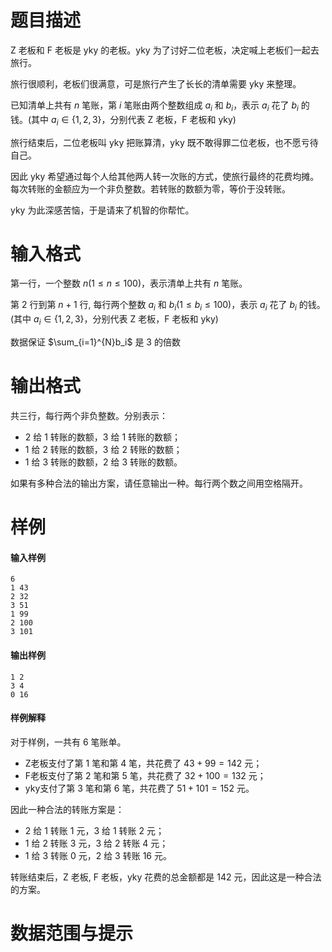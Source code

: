 
# 题目描述

Z 老板和 F 老板是 yky 的老板。yky 为了讨好二位老板，决定喊上老板们一起去旅行。

旅行很顺利，老板们很满意，可是旅行产生了长长的清单需要 yky 来整理。

已知清单上共有 $n$ 笔账，第 $i$ 笔账由两个整数组成 $a_i$ 和 $b_i$，表示 $a_i$ 花了 $b_i$ 的钱。(其中 $a_i\in \{1,2,3\}$，分别代表 Z 老板，F 老板和 yky)

旅行结束后，二位老板叫 yky 把账算清，yky 既不敢得罪二位老板，也不愿亏待自己。

因此 yky 希望通过每个人给其他两人转一次账的方式，使旅行最终的花费均摊。每次转账的金额应为一个非负整数。若转账的数额为零，等价于没转账。

yky 为此深感苦恼，于是请来了机智的你帮忙。


# 输入格式

第一行，一个整数 $n(1\leq n\leq 100)$，表示清单上共有 $n$ 笔账。

第 $2$ 行到第 $n+1$ 行, 每行两个整数 $a_i$ 和 $b_i(1\leq b_i\leq 100)$，表示 $a_i$ 花了 $b_i$ 的钱。(其中 $a_i\in \{1,2,3\}$，分别代表 Z 老板，F 老板和 yky)

数据保证 $\sum_{i=1}^{N}b_i$ 是 $3$ 的倍数

# 输出格式

共三行，每行两个非负整数。分别表示：

* $2$ 给 $1$ 转账的数额，$3$ 给 $1$ 转账的数额；
* $1$ 给 $2$ 转账的数额，$3$ 给 $2$ 转账的数额；
* $1$ 给 $3$ 转账的数额，$2$ 给 $3$ 转账的数额。

如果有多种合法的输出方案，请任意输出一种。每行两个数之间用空格隔开。

# 样例

#### 输入样例

```plain
6
1 43
2 32
3 51
1 99
2 100
3 101
```

#### 输出样例

```plain
1 2
3 4
0 16
```

#### 样例解释

对于样例，一共有 $6$ 笔账单。

* Z老板支付了第 $1$ 笔和第 $4$ 笔，共花费了 $43+99=142$ 元；
* F老板支付了第 $2$ 笔和第 $5$ 笔，共花费了 $32+100=132$ 元；
* yky支付了第 $3$ 笔和第 $6$ 笔，共花费了 $51+101=152$ 元。

因此一种合法的转账方案是：

* $2$ 给 $1$ 转账 $1$ 元，$3$ 给 $1$ 转账 $2$ 元；
* $1$ 给 $2$ 转账 $3$ 元，$3$ 给 $2$ 转账 $4$ 元；
* $1$ 给 $3$ 转账 $0$ 元，$2$ 给 $3$ 转账 $16$ 元。

转账结束后，Z 老板, F 老板，yky 花费的总金额都是 $142$ 元，因此这是一种合法的方案。



# 数据范围与提示




